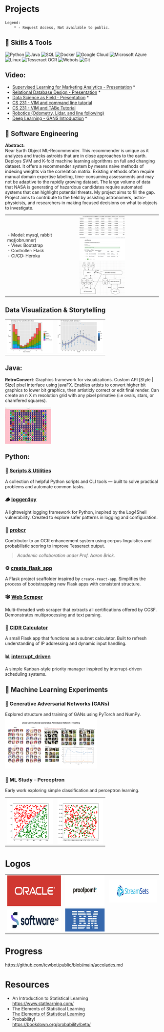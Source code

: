 # Projects

```
Legend:
    * - Request Access, Not available to public.
```
## 🧠 Skills & Tools

![Python](https://img.shields.io/badge/Python-3776AB?style=for-the-badge&logo=python&logoColor=white)
![Java](https://img.shields.io/badge/Java-ED8B00?style=for-the-badge&logo=java&logoColor=white)
![SQL](https://img.shields.io/badge/SQL-4479A1?style=for-the-badge&logo=postgresql&logoColor=white)
![Docker](https://img.shields.io/badge/Docker-2496ED?style=for-the-badge&logo=docker&logoColor=white)
![Google Cloud](https://img.shields.io/badge/Google_Cloud-4285F4?style=for-the-badge&logo=google-cloud&logoColor=white)
![Microsoft Azure](https://img.shields.io/badge/Azure-0078D4?style=for-the-badge&logo=microsoft-azure&logoColor=white)
![Linux](https://img.shields.io/badge/Linux-FCC624?style=for-the-badge&logo=linux&logoColor=black)
![Tesseract OCR](https://img.shields.io/badge/Tesseract-OCR-blue?style=for-the-badge)
![Webots](https://img.shields.io/badge/Webots-Robot_Simulator-orange?style=for-the-badge)
![Git](https://img.shields.io/badge/Git-F05032?style=for-the-badge&logo=git&logoColor=white)



## Video:
- [Supervised Learning for Marketing Analytics - Presentation](https://www.youtube.com/watch?v=7WtoGeQmB0w) *
- [Relational Database Design - Presentation](https://www.youtube.com/watch?v=QxE2QbB2YTM) *
- [Data Science as Field - Presentation](https://www.youtube.com/watch?v=uiD9XutppVQ) *
- [CS 231 - VIM and command line tutorial](https://www.youtube.com/watch?v=RCx34TPTjsg)
- [CS 231 - VIM and TABe Tutorial](https://www.youtube.com/watch?v=PhcTrkfMIS4)
- [Robotics (Odometry, Lidar, and line following)](https://www.youtube.com/watch?v=V10tFtglBeQ)
- [Deep Learning - GANS Introduction](https://www.youtube.com/watch?v=8LWD8VtZRe0) *


  
## 🚀 Software Engineering
**Abstract:** <br/>
Near Earth Object ML-Recommender. This recommender is unique as it analyzes and tracks astroids that are in close approaches to the earth. Deploys SVM and K-fold machine learning algorithms on full and changing dataset. It offers a recommender system by means naive methods of indexing weights via the correlation matrix. 
Existing methods often require manual domain expertise labeling, time-consuming assessments and may not be adaptive to the rapidly
growing dataset. The large volume of data that NASA is generating of hazardous candidates require automated systems that can highlight potential threats. My project aims to fill the gap. Project aims to contribute to the field by assisting astronomers, astro-physicists, and researchers in making focused decisions on what to objects to investigate. 


<table>
<tr>
  <td align=top>
- Model: mysql, rabbit mq(jobrunner) <br/>
- View: Bootstrap <br/>
- Controller: Flask  <br/>
- CI/CD: Heroku<br/> <br/> <br/> <br/> <br/>
  </td>
  <td>
   <img src="https://github.com/tcwbot/public/blob/main/images/neor-data.png" width="150"/>
   <img src="https://github.com/tcwbot/public/blob/main/images/neor-jobrunner.png" width="150"/> <br/>
   <img src="https://github.com/tcwbot/public/blob/main/images/system-diagram.png" width="150"/>

  </td>
 </tr>
</table>


## Data Visualization & Storytelling
<table>
 <tr>
  <td>
<img src="https://github.com/tcwbot/public/blob/main/images/visual-analysis1.png" width="150"/>
  </td>
  <td>
<img src="https://github.com/tcwbot/public/blob/main/images/visual-analysis2.png" width="150"/>
  </td>
 </tr>
</table>

## Java:

__RetroConvert__: Graphics framework for visualizations. Custom API [Style | Size] pixel interface using javaFX. Enables artists to convert higher bit graphics to lower bit graphics, then artisticly correct or edit final render.  Can create an n X m resolution grid with any pixel primative (i.e ovals, stars, or chamfered squares). 

<img align="center" src="https://raw.githubusercontent.com/tcwbot/public/main/images/pixels.png" width="150"/>


## Python:


### 📁 [Scripts & Utilities](https://github.com/tcwbot/public/tree/main/scripts)
A collection of helpful Python scripts and CLI tools — built to solve practical problems and automate common tasks.

### 🪵 [logger4py](https://github.com/tcwbot/logger4)
A lightweight logging framework for Python, inspired by the Log4Shell vulnerability. Created to explore safer patterns in logging and configuration.

### 🧠 [probcr](https://github.com/aaronbrick/probcr)
Contributor to an OCR enhancement system using corpus linguistics and probabilistic scoring to improve Tesseract output.  
> *Academic collaboration under Prof. Aaron Brick.*

### ⚙️ [create_flask_app](https://github.com/tcwbot/public/tree/main/scripts/create_flask_app)
A Flask project scaffolder inspired by `create-react-app`. Simplifies the process of bootstrapping new Flask apps with consistent structure.

### 🕸️ [Web Scraper](https://github.com/tcwbot/public/tree/main/scripts/python231)
Multi-threaded web scraper that extracts all certifications offered by CCSF. Demonstrates multiprocessing and text parsing.

### 📡 [CIDR Calculator](https://github.com/tcwbot/public/blob/main/scripts/cidr.py)
A small Flask app that functions as a subnet calculator. Built to refresh understanding of IP addressing and dynamic input handling.

### 📊 [interrupt_driven](https://github.com/tcwbot/public/tree/main/scripts/interrupt_driven)
A simple Kanban-style priority manager inspired by interrupt-driven scheduling systems.



## 🤖 Machine Learning Experiments

### 🧬 Generative Adversarial Networks (GANs)
Explored structure and training of GANs using PyTorch and NumPy.  
<img src="https://github.com/tcwbot/public/blob/main/images/gan-model.png" width="300"/>

### 🔬 ML Study – Perceptron
Early work exploring simple classification and perceptron learning.

<table>
 <tr>
  <td><img src="https://raw.githubusercontent.com/tcwbot/public/main/images/simple_classification_01.png" width="150"/></td>
  <td><img src="https://raw.githubusercontent.com/tcwbot/public/main/images/simple_classification_02.png" width="150"/></td>
 </tr>
</table>
   


# Logos
<table>
<tr><td><img src="https://raw.githubusercontent.com/tcwbot/public/main/images/logo_01.png" height="100"/></td>
<td><img src="https://raw.githubusercontent.com/tcwbot/public/main/images/logo_02.png" height="100"/></td>
<td><img src="https://raw.githubusercontent.com/tcwbot/public/main/images/logo_03.png" height="75"/></td>
</tr>
<tr>
<td><img src="https://raw.githubusercontent.com/tcwbot/public/main/images/sag_logo.jpg" height="75"/></td>
 <td><img src="https://raw.githubusercontent.com/tcwbot/public/main/images/ibm_logo.jpg" height="75"/></td>
</tr>

 
</table>

# Progress
https://github.com/tcwbot/public/blob/main/accolades.md

# Resources
- An Introduction to Statistical Learning <br/>
https://www.statlearning.com/ <br/>
- The Elements of Statistical Learning <br/>
[The Elements of Statistical Learning ](https://hastie.su.domains/ElemStatLearn/) <br/>
- Probability! <br/>
https://bookdown.org/probability/beta/  <br/>


